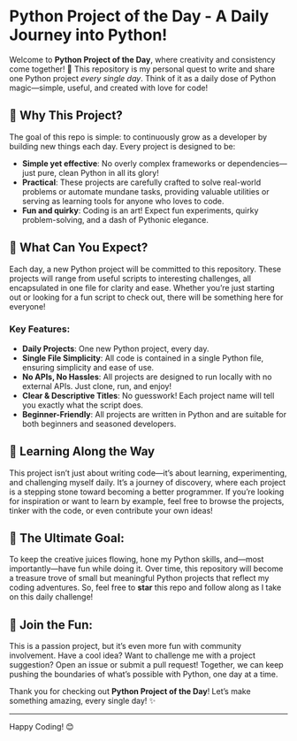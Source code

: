 
# Python Project of the Day - A Daily Journey into Python!

Welcome to **Python Project of the Day**, where creativity and consistency come together! 🎉 This repository is my personal quest to write and share one Python project *every single day*. Think of it as a daily dose of Python magic—simple, useful, and created with love for code!

## 🌟 Why This Project?
The goal of this repo is simple: to continuously grow as a developer by building new things each day. Every project is designed to be:
- **Simple yet effective**: No overly complex frameworks or dependencies—just pure, clean Python in all its glory!
- **Practical**: These projects are carefully crafted to solve real-world problems or automate mundane tasks, providing valuable utilities or serving as learning tools for anyone who loves to code.
- **Fun and quirky**: Coding is an art! Expect fun experiments, quirky problem-solving, and a dash of Pythonic elegance.

## 🚀 What Can You Expect?
Each day, a new Python project will be committed to this repository. These projects will range from useful scripts to interesting challenges, all encapsulated in one file for clarity and ease. Whether you’re just starting out or looking for a fun script to check out, there will be something here for everyone!

### Key Features:
- **Daily Projects**: One new Python project, every day.
- **Single File Simplicity**: All code is contained in a single Python file, ensuring simplicity and ease of use.
- **No APIs, No Hassles**: All projects are designed to run locally with no external APIs. Just clone, run, and enjoy!
- **Clear & Descriptive Titles**: No guesswork! Each project name will tell you exactly what the script does.
- **Beginner-Friendly**: All projects are written in Python and are suitable for both beginners and seasoned developers.

## 🌱 Learning Along the Way
This project isn’t just about writing code—it’s about learning, experimenting, and challenging myself daily. It’s a journey of discovery, where each project is a stepping stone toward becoming a better programmer. If you’re looking for inspiration or want to learn by example, feel free to browse the projects, tinker with the code, or even contribute your own ideas!

## 🎯 The Ultimate Goal:
To keep the creative juices flowing, hone my Python skills, and—most importantly—have fun while doing it. Over time, this repository will become a treasure trove of small but meaningful Python projects that reflect my coding adventures. So, feel free to **star** this repo and follow along as I take on this daily challenge!

## 🎉 Join the Fun:
This is a passion project, but it’s even more fun with community involvement. Have a cool idea? Want to challenge me with a project suggestion? Open an issue or submit a pull request! Together, we can keep pushing the boundaries of what’s possible with Python, one day at a time.

Thank you for checking out **Python Project of the Day**! Let’s make something amazing, every single day! ✨

---

Happy Coding! 😊

